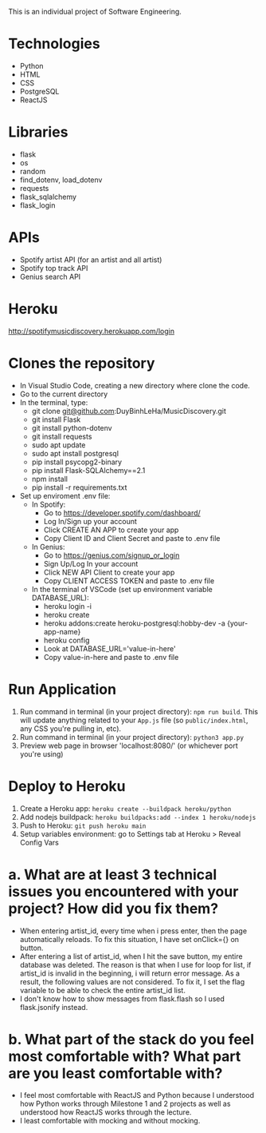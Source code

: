 This is an individual project of Software Engineering.

# Technologies
- Python
- HTML
- CSS
- PostgreSQL
- ReactJS

# Libraries
- flask
- os
- random
- find_dotenv, load_dotenv
- requests
- flask_sqlalchemy
- flask_login

# APIs
- Spotify artist API (for an artist and all artist)
- Spotify top track API
- Genius search API

# Heroku
http://spotifymusicdiscovery.herokuapp.com/login

# Clones the repository
- In Visual Studio Code, creating a new directory where clone the code.
- Go to the current directory
- In the terminal, type:
    - git clone git@github.com:DuyBinhLeHa/MusicDiscovery.git
    - git install Flask
    - git install python-dotenv
    - git install requests
    - sudo apt update
    - sudo apt install postgresql
    - pip install psycopg2-binary
    - pip install Flask-SQLAlchemy==2.1
    - npm install
    - pip install -r requirements.txt
- Set up enviroment .env file:
    - In Spotify:
        - Go to https://developer.spotify.com/dashboard/
        - Log In/Sign up your account
        - Click CREATE AN APP to create your app
        - Copy Client ID and Client Secret and paste to .env file
    - In Genius:
        - Go to https://genius.com/signup_or_login
        - Sign Up/Log In your account
        - Click NEW API Client to create your app
        - Copy CLIENT ACCESS TOKEN and paste to .env file
    - In the terminal of VSCode (set up environment variable DATABASE_URL):
        - heroku login -i
        - heroku create
        - heroku addons:create heroku-postgresql:hobby-dev -a {your-app-name}
        - heroku config
        - Look at DATABASE_URL='value-in-here'
        - Copy value-in-here and paste to .env file

# Run Application
1. Run command in terminal (in your project directory): `npm run build`. This will update anything related to your `App.js` file (so `public/index.html`, any CSS you're pulling in, etc).
2. Run command in terminal (in your project directory): `python3 app.py`
3. Preview web page in browser 'localhost:8080/' (or whichever port you're using)

# Deploy to Heroku
1. Create a Heroku app: `heroku create --buildpack heroku/python`
2. Add nodejs buildpack: `heroku buildpacks:add --index 1 heroku/nodejs`
3. Push to Heroku: `git push heroku main`
4. Setup variables environment: go to Settings tab at Heroku > Reveal Config Vars

# a. What are at least 3 technical issues you encountered with your project? How did you fix them?
- When entering artist_id, every time when i press enter, then the page automatically reloads. To fix this situation, I have set onClick={} on button.
- After entering a list of artist_id, when I hit the save button, my entire database was deleted. The reason is that when I use for loop for list, if artist_id is invalid in the beginning, i will return error message. As a result, the following values ​​are not considered. To fix it, I set the flag variable to be able to check the entire artist_id list.
- I don't know how to show messages from flask.flash so I used flask.jsonify instead.

# b. What part of the stack do you feel most comfortable with? What part are you least comfortable with?
- I feel most comfortable with ReactJS and Python because I understood how Python works through Milestone 1 and 2 projects as well as understood how ReactJS works through the lecture.
- I least comfortable with mocking and without mocking.
